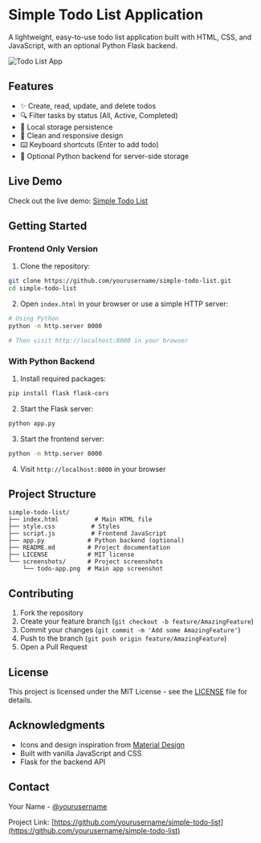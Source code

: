 # Simple Todo List Application

A lightweight, easy-to-use todo list application built with HTML, CSS, and JavaScript, with an optional Python Flask backend.

![Todo List App](screenshots/todo-app.png)

## Features

- ✨ Create, read, update, and delete todos
- 🔍 Filter tasks by status (All, Active, Completed)
- 💾 Local storage persistence
- 🎨 Clean and responsive design
- ⌨️ Keyboard shortcuts (Enter to add todo)
- 🔄 Optional Python backend for server-side storage

## Live Demo

Check out the live demo: [Simple Todo List](https://yourusername.github.io/simple-todo-list)

## Getting Started

### Frontend Only Version

1. Clone the repository:
```bash
git clone https://github.com/yourusername/simple-todo-list.git
cd simple-todo-list
```

2. Open `index.html` in your browser or use a simple HTTP server:
```bash
# Using Python
python -m http.server 8000

# Then visit http://localhost:8000 in your browser
```

### With Python Backend

1. Install required packages:
```bash
pip install flask flask-cors
```

2. Start the Flask server:
```bash
python app.py
```

3. Start the frontend server:
```bash
python -m http.server 8000
```

4. Visit `http://localhost:8000` in your browser

## Project Structure

```
simple-todo-list/
├── index.html          # Main HTML file
├── style.css          # Styles
├── script.js          # Frontend JavaScript
├── app.py            # Python backend (optional)
├── README.md         # Project documentation
├── LICENSE           # MIT license
└── screenshots/      # Project screenshots
    └── todo-app.png  # Main app screenshot
```

## Contributing

1. Fork the repository
2. Create your feature branch (`git checkout -b feature/AmazingFeature`)
3. Commit your changes (`git commit -m 'Add some AmazingFeature'`)
4. Push to the branch (`git push origin feature/AmazingFeature`)
5. Open a Pull Request

## License

This project is licensed under the MIT License - see the [LICENSE](LICENSE) file for details.

## Acknowledgments

- Icons and design inspiration from [Material Design](https://material.io/)
- Built with vanilla JavaScript and CSS
- Flask for the backend API

## Contact

Your Name - [@yourusername](https://twitter.com/yourusername)

Project Link: [https://github.com/yourusername/simple-todo-list](https://github.com/yourusername/simple-todo-list)
